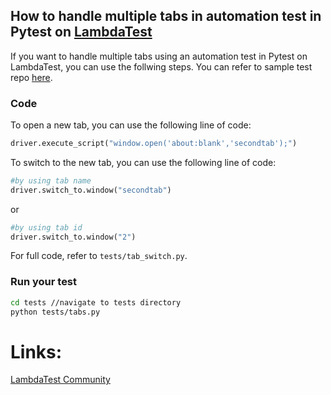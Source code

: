 ## How to handle multiple tabs in automation test in Pytest on [LambdaTest](https://www.lambdatest.com/?utm_source=github&utm_medium=repo&utm_campaign=Pytest-multiple-tabs)

If you want to handle multiple tabs using an automation test in Pytest on LambdaTest, you can use the follwing steps. You can refer to sample test repo [here](https://github.com/LambdaTest/pytest-selenium-sample).

### Code

To open a new tab, you can use the following line of code:

```python
driver.execute_script("window.open('about:blank','secondtab');")
```

To switch to the new tab, you can use the following line of code:

```python
#by using tab name
driver.switch_to.window("secondtab")
```
or
```python
#by using tab id
driver.switch_to.window("2")
```

For full code, refer to `tests/tab_switch.py`.
### Run your test

```bash
cd tests //navigate to tests directory
python tests/tabs.py
```

# Links:

[LambdaTest Community](http://community.lambdatest.com/)

